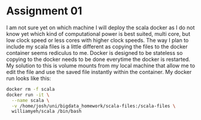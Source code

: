 # Assignment 01
I am not sure yet on which machine I will deploy the scala docker as I do not know yet which kind of computational power is best suited, multi core, but low clock speed or less cores with higher clock speeds. The way I plan to include my scala files is a little different as copying the files to the docker container seems rediculus to me. Docker is designed to be stateless so copying to the docker needs to be done everytime the docker is restarted. My solution to this is volume mounts from my local machine that allow me to edit the file and use the saved file instantly within the container.
My docker run looks like this:
```bash
docker rm -f scala
docker run -it \
  --name scala \
  -v /home/josh/uni/bigdata_homework/scala-files:/scala-files \
  williamyeh/scala /bin/bash
```
